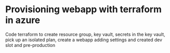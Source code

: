 # Provisioning webapp with terraform in azure


Code terraform to create resource group, key vault, secrets in the key vault, pick up an isolated plan, create a webapp adding settings and created dev slot and pre-production
